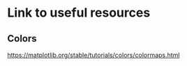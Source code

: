 # Link to useful resources

## Colors 

https://matplotlib.org/stable/tutorials/colors/colormaps.html

